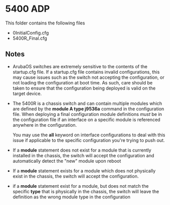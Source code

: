 # 5400 ADP 

This folder contains the following files

- 0InitialConfig.cfg
- 5400R_Final.cfg

## Notes

- ArubaOS switches are extremely sensitive to the contents of the startup.cfg file.
If a startup.cfg file contains invalid configurations, this may cause issues such as
the switch not accepting the configuration, or not loading the configuration at boot time.
As such, care should be taken to ensure that the configuration being deployed is
valid on the target device.

- The 5400R is a chassis switch and can contain multiple modules which are defined by the
**module A type j9536a** command in the configuration file. When deploying a final configuration 
module definitions *must* be in the configuration file if an interface on a specific module
 is referenced anywhere in the configuration. 
 
  You may use the **all** keyword on interface configurations to deal with this issue if applicable
 to the specific configuration you're trying to push out.
 
 - If a **module** statement does not exist for a module that is currently installed in the
 chassis, the switch will accept the configuration and automatically detect the "new" module
 upon reboot
 
 - If a **module** statement exists for a module which does not physically exist in the
 chassis, the switch will accept the configuration.
  
  - if a **module** statement exist for a module, but does not match the specific **type**
  that is physically in the chassis, the switch will leave the definition as the wrong module type in
  the configuration